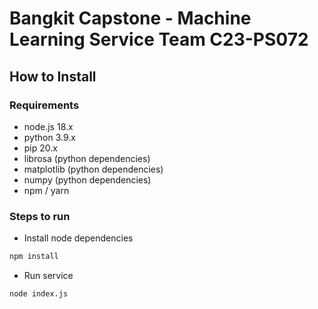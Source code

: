 # Bangkit Capstone - Machine Learning Service Team C23-PS072

## How to Install

### Requirements
- node.js 18.x
- python 3.9.x
- pip 20.x
- librosa (python dependencies)
- matplotlib (python dependencies)
- numpy (python dependencies)
- npm / yarn

### Steps to run
- Install node dependencies
```bash
npm install
```

- Run service
```bash
node index.js
```

